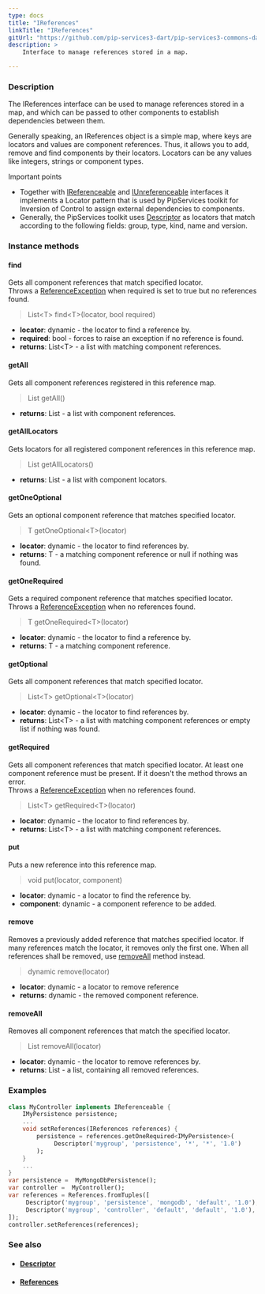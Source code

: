 ```yaml
---
type: docs
title: "IReferences"
linkTitle: "IReferences"
gitUrl: "https://github.com/pip-services3-dart/pip-services3-commons-dart"
description: >
    Interface to manage references stored in a map.

---
```


### Description

The IReferences interface can be used to manage references stored in a map, and which can be passed to other components to establish dependencies between them.

Generally speaking, an IReferences object is a simple map, where keys are locators and values are component references. Thus, it allows you to add, remove and find components    by their locators. Locators can be any values like integers, strings or component types. 

Important points

- Together with [IReferenceable](../ireferenceable) and [IUnreferenceable](../iunreferenceable) interfaces it implements a Locator pattern that is used by PipServices toolkit for Inversion of Control to assign external dependencies to components. 
- Generally, the PipServices toolkit uses [Descriptor](../descriptor) as locators that match according to the following fields: group, type, kind, name and version.
 
### Instance methods

#### find
Gets all component references that match specified locator.  
Throws a [ReferenceException](../reference_exception) when required is set to true but no references found.

> List\<T\> find\<T\>(locator, bool required)

- **locator**: dynamic - the locator to find a reference by.
- **required**: bool - forces to raise an exception if no reference is found.
- **returns**: List\<T\> - a list with matching component references.

#### getAll
Gets all component references registered in this reference map.

> List getAll()

- **returns**: List - a list with component references.

#### getAllLocators
Gets locators for all registered component references in this reference map.

> List getAllLocators()

- **returns**: List - a list with component locators.

#### getOneOptional
Gets an optional component reference that matches specified locator.

> T getOneOptional\<T\>(locator)

- **locator**: dynamic - the locator to find references by.
- **returns**: T - a matching component reference or null if nothing was found.

#### getOneRequired
Gets a required component reference that matches specified locator.  
Throws a [ReferenceException](../reference_exception) when no references found.

> T getOneRequired\<T\>(locator)

- **locator**: dynamic - the locator to find a reference by.
- **returns**: T - a matching component reference.

#### getOptional
Gets all component references that match specified locator.

> List\<T\> getOptional\<T\>(locator)

- **locator**: dynamic - the locator to find references by.	 
- **returns**: List\<T\> - a list with matching component references or empty list if nothing was found.

#### getRequired
Gets all component references that match specified locator.
At least one component reference must be present.
If it doesn't the method throws an error.  
Throws a [ReferenceException](../reference_exception) when no references found.

> List\<T\> getRequired\<T\>(locator)

- **locator**: dynamic - the locator to find references by.
- **returns**: List\<T\> - a list with matching component references.


#### put
Puts a new reference into this reference map.

> void put(locator, component)

- **locator**: dynamic - a locator to find the reference by.
- **component**: dynamic - a component reference to be added.

#### remove
Removes a previously added reference that matches specified locator.
If many references match the locator, it removes only the first one.
When all references shall be removed, use [removeAll](#removeall) method instead.

> dynamic remove(locator)

- **locator**: dynamic - a locator to remove reference
- **returns**: dynamic - the removed component reference.


#### removeAll
Removes all component references that match the specified locator. 

> List removeAll(locator)

- **locator**: dynamic - the locator to remove references by.
- **returns**: List - a list, containing all removed references.

### Examples

```dart
class MyController implements IReferenceable {
    IMyPersistence persistence;
    ...
    void setReferences(IReferences references) {
        persistence = references.getOneRequired<IMyPersistence>(
             Descriptor('mygroup', 'persistence', '*', '*', '1.0')
        );
    }
    ...
}
var persistence =  MyMongoDbPersistence();
var controller =  MyController();
var references = References.fromTuples([
     Descriptor('mygroup', 'persistence', 'mongodb', 'default', '1.0'), persistence,
     Descriptor('mygroup', 'controller', 'default', 'default', '1.0'), controller
]);
controller.setReferences(references);

```


### See also
- #### [Descriptor](../descriptor)
- #### [References](../references)
